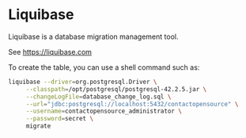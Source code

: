 # Liquibase

Liquibase is a database migration management tool. 

See https://liquibase.com

To create the table, you can use a shell command such as:

```sh
liquibase --driver=org.postgresql.Driver \
     --classpath=/opt/postgresql/postgresql-42.2.5.jar \
     --changeLogFile=database_change_log.sql \
     --url="jdbc:postgresql://localhost:5432/contactopensource" \
     --username=contactopensource_administrator \
     --password=secret \
     migrate
```
